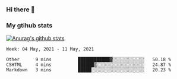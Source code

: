 ### Hi there 👋

### My gtihub stats

[![Anurag's github stats](https://github-readme-stats.vercel.app/api?username=gaozhidong)](https://github.com/gaozhidong/github-readme-stats)

<!--START_SECTION:waka-->
```text
Week: 04 May, 2021 - 11 May, 2021

Other      9 mins          ████████████▓░░░░░░░░░░░░   50.18 % 
CSHTML     4 mins          ██████▒░░░░░░░░░░░░░░░░░░   24.87 % 
Markdown   3 mins          █████░░░░░░░░░░░░░░░░░░░░   20.23 % 
```
<!--END_SECTION:waka-->